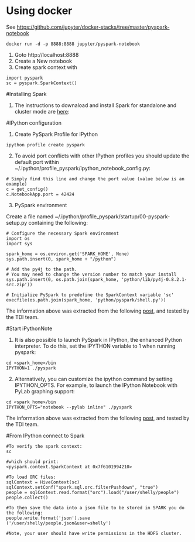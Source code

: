 # Using docker


See https://github.com/jupyter/docker-stacks/tree/master/pyspark-notebook

```
docker run -d -p 8888:8888 jupyter/pyspark-notebook
```

1. Goto http://localhost:8888
2. Create a New notebook
3. Create spark context with

```
import pyspark
sc = pyspark.SparkContext()
```

#Installing Spark
1. The instructions to downaload and install Spark for standalone and cluster mode are [here](https://github.com/nlesc-sherlock/data_tools_integration/blob/master/docs/setups/spark/On-Yarn.md):


#IPython configuration

1. Create PySpark Profile for IPython

```
ipython profile create pyspark
```

2. To avoid port conflicts with other IPython profiles you should update the default port within ~/.ipython/profile_pyspark/ipython_notebook_config.py:

```
# Simply find this line and change the port value (value below is an example)
c = get_config()
c.NotebookApp.port = 42424
```

3. PySpark environment

Create a file named ~/.ipython/profile_pyspark/startup/00-pyspark-setup.py containing the following:
```
# Configure the necessary Spark environment
import os
import sys

spark_home = os.environ.get('SPARK_HOME', None)
sys.path.insert(0, spark_home + "/python")

# Add the py4j to the path.
# You may need to change the version number to match your install
sys.path.insert(0, os.path.join(spark_home, 'python/lib/py4j-0.8.2.1-src.zip'))

# Initialize PySpark to predefine the SparkContext variable 'sc'
execfile(os.path.join(spark_home, 'python/pyspark/shell.py'))
```

The information above was extracted from the following [post](http://ramhiser.com/2015/02/01/configuring-ipython-notebook-support-for-pyspark/), and tested by the TDI team.


#Start iPythonNote

1. It is also possible to launch PySpark in IPython, the enhanced Python interpreter. To do this, set the IPYTHON variable to 1 when running pyspark:
```
cd <spark_home>/bin
IPYTHON=1 ./pyspark
```

2. Alternatively, you can customize the ipython command by setting IPYTHON_OPTS. For example, to launch the IPython Notebook with PyLab graphing support:
```
cd <spark_home>/bin
IPYTHON_OPTS="notebook --pylab inline" ./pyspark
```

The information above was extracted from the following [post](https://spark.apache.org/docs/0.8.1/python-programming-guide.html), and tested by the TDI team.


#From IPython connect to Spark
```
#To verify the spark context:
sc

#which should print:
<pyspark.context.SparkContext at 0x7f6101994210>

#To load ORC files:
sqlContext = HiveContext(sc)
sqlContext.setConf("spark.sql.orc.filterPushdown", "true")
people = sqlContext.read.format("orc").load("/user/shelly/people")
people.collect()

#To then save the data into a json file to be stored in SPARK you do the following:
people.write.format('json').save ('/user/shelly/people.json&user=shelly')

#Note, your user should have write permissions in the HDFS cluster.
```
